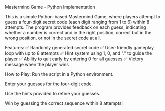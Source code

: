Mastermind Game - Python Implementation

This is a simple Python-based Mastermind Game, where players attempt to guess a four-digit secret code (each digit ranging from 1 to 6) within 8 attempts. The program provides feedback on each guess, indicating whether a number is correct and in the right position, correct but in the wrong position, or not in the secret code at all.

Features:
✅ Randomly generated secret code
✅ User-friendly gameplay loop with up to 8 attempts
✅ Hint system using 1, 0, and "." to guide the player
✅ Ability to quit early by entering 0 for all guesses
✅ Victory message when the player wins

How to Play:
Run the script in a Python environment.

Enter your guesses for the four-digit code.

Use the hints provided to refine your guesses.

Win by guessing the correct sequence within 8 attempts!
